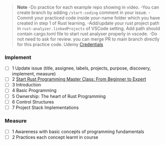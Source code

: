 > **Note**
-Do practice for each example repo showing in video.
-You can create branch by adding `/start-coding` comment in your issue.
-Commit your practiced code inside your-name folder which you have created in step 1 of Rust learning.
-Add/update your rust project path in `rust-analyzer.linkedProjects` of VSCode setting. Add path should contain cargo.toml file to start rust analyser properly in vscode.
-Do not need to ask for review. you can merge PR to main branch directly for this practice code.
Udemy [Credentials](https://github.com/StaytunedLLP/training/blob/main/training-paths/credentials.md)

### Implement
- [ ] 1 Update issue (title, assignee, labels, projects, purpose, discovery, implement, measure)
- [ ] 2 [Start Rust Programming Master Class: From Beginner to Expert](https://www.udemy.com/course/rust-programming-master-class-from-beginner-to-expert/)
- [ ] 3 Introduction
- [ ] 4 Basic Programming
- [ ] 5 Ownership: The heart of Rust Programming
- [ ] 6 Control Structures
- [ ] 7 Project Stack Implementations

### Measure
- [ ] 1 Awareness with basic concepts of programming fundamentals
- [ ] 2 Practices each concept learnt in course

<!-- Duration: 3d -->